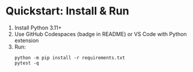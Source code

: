 # Quickstart: Install & Run

1. Install Python 3.11+
2. Use GitHub Codespaces (badge in README) or VS Code with Python extension
3. Run:
   ```
   python -m pip install -r requirements.txt
   pytest -q
   ```
